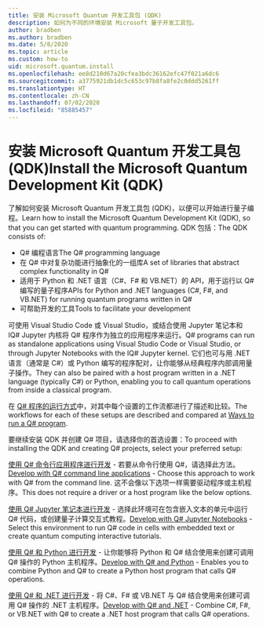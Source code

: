 ```yaml
---
title: 安装 Microsoft Quantum 开发工具包 (QDK)
description: 如何为不同的环境安装 Microsoft 量子开发工具包。
author: bradben
ms.author: bradben
ms.date: 5/8/2020
ms.topic: article
ms.custom: how-to
uid: microsoft.quantum.install
ms.openlocfilehash: ee8d210d67a20cfea3bdc36162efc47f021a6dc6
ms.sourcegitcommit: a3775921db1dc5c653c97b8fa8fe2c0ddd5261ff
ms.translationtype: HT
ms.contentlocale: zh-CN
ms.lasthandoff: 07/02/2020
ms.locfileid: "85885457"
---
```

# <a name="install-the-microsoft-quantum-development-kit-qdk"></a><span data-ttu-id="dd17e-103">安装 Microsoft Quantum 开发工具包 (QDK)</span><span class="sxs-lookup"><span data-stu-id="dd17e-103">Install the Microsoft Quantum Development Kit (QDK)</span></span>

<span data-ttu-id="dd17e-104">了解如何安装 Microsoft Quantum 开发工具包 (QDK)，以便可以开始进行量子编程。</span><span class="sxs-lookup"><span data-stu-id="dd17e-104">Learn how to install the Microsoft Quantum Development Kit (QDK), so that you can get started with quantum programming.</span></span> <span data-ttu-id="dd17e-105">QDK 包括：</span><span class="sxs-lookup"><span data-stu-id="dd17e-105">The QDK consists of:</span></span>

- <span data-ttu-id="dd17e-106">Q# 编程语言</span><span class="sxs-lookup"><span data-stu-id="dd17e-106">The Q# programming language</span></span>
- <span data-ttu-id="dd17e-107">在 Q# 中对复杂功能进行抽象化的一组库</span><span class="sxs-lookup"><span data-stu-id="dd17e-107">A set of libraries that abstract complex functionality in Q#</span></span>
- <span data-ttu-id="dd17e-108">适用于 Python 和 .NET 语言（C#、F# 和 VB.NET）的 API，用于运行以 Q# 编写的量子程序</span><span class="sxs-lookup"><span data-stu-id="dd17e-108">APIs for Python and .NET languages (C#, F#, and VB.NET) for running quantum programs written in Q#</span></span>
- <span data-ttu-id="dd17e-109">可帮助开发的工具</span><span class="sxs-lookup"><span data-stu-id="dd17e-109">Tools to facilitate your development</span></span>

<span data-ttu-id="dd17e-110">可使用 Visual Studio Code 或 Visual Studio，或结合使用 Jupyter 笔记本和 IQ# Jupyter 内核将 Q# 程序作为独立的应用程序来运行。</span><span class="sxs-lookup"><span data-stu-id="dd17e-110">Q# programs can run as standalone applications using Visual Studio Code or Visual Studio, or through Jupyter Notebooks with the IQ# Jupyter kernel.</span></span>
<span data-ttu-id="dd17e-111">它们也可与用 .NET 语言（通常是 C#）或 Python 编写的程序配对，让你能够从经典程序内部调用量子操作。</span><span class="sxs-lookup"><span data-stu-id="dd17e-111">They can also be paired with a host program written in a .NET language (typically C#) or Python, enabling you to call quantum operations from inside a classical program.</span></span>

<span data-ttu-id="dd17e-112">在 [Q# 程序的运行方式](xref:microsoft.quantum.guide.host-programs)中，对其中每个设置的工作流都进行了描述和比较。</span><span class="sxs-lookup"><span data-stu-id="dd17e-112">The workflows for each of these setups are described and compared at [Ways to run a Q# program](xref:microsoft.quantum.guide.host-programs).</span></span>

<span data-ttu-id="dd17e-113">要继续安装 QDK 并创建 Q# 项目，请选择你的首选设置：</span><span class="sxs-lookup"><span data-stu-id="dd17e-113">To proceed with installing the QDK and creating Q# projects, select your preferred setup:</span></span>

<span data-ttu-id="dd17e-114">[使用 Q# 命令行应用程序进行开发](xref:microsoft.quantum.install.standalone) - 若要从命令行使用 Q#，请选择此方法。</span><span class="sxs-lookup"><span data-stu-id="dd17e-114">[Develop with Q# command line applications](xref:microsoft.quantum.install.standalone) - Choose this approach to work with Q# from the command line.</span></span> <span data-ttu-id="dd17e-115">这不会像以下选项一样需要驱动程序或主机程序。</span><span class="sxs-lookup"><span data-stu-id="dd17e-115">This does not require a driver or a host program like the below options.</span></span>

<span data-ttu-id="dd17e-116">[使用 Q# Jupyter 笔记本进行开发](xref:microsoft.quantum.install.jupyter) - 选择此环境可在包含嵌入文本的单元中运行 Q# 代码，或创建量子计算交互式教程。</span><span class="sxs-lookup"><span data-stu-id="dd17e-116">[Develop with Q# Jupyter Notebooks](xref:microsoft.quantum.install.jupyter) - Select this environment to run Q# code in cells with embedded text or create quantum computing interactive tutorials.</span></span> 

<span data-ttu-id="dd17e-117">[使用 Q# 和 Python 进行开发](xref:microsoft.quantum.install.python) - 让你能够将 Python 和 Q# 结合使用来创建可调用 Q# 操作的 Python 主机程序。</span><span class="sxs-lookup"><span data-stu-id="dd17e-117">[Develop with Q# and Python](xref:microsoft.quantum.install.python) - Enables you to combine Python and Q# to create a Python host program that calls Q# operations.</span></span>

<span data-ttu-id="dd17e-118">[使用 Q# 和 .NET 进行开发](xref:microsoft.quantum.install.cs) - 将 C#、F# 或 VB.NET 与 Q# 结合使用来创建可调用 Q# 操作的 .NET 主机程序。</span><span class="sxs-lookup"><span data-stu-id="dd17e-118">[Develop with Q# and .NET](xref:microsoft.quantum.install.cs) - Combine C#, F#, or VB.NET with Q# to create a .NET host program that calls Q# operations.</span></span>
